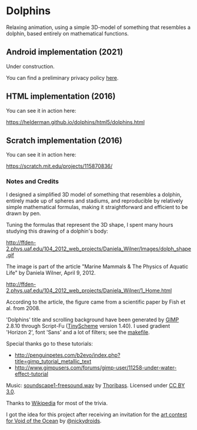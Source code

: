 # Dolphins
Relaxing animation,
using a simple 3D-model of something that resembles a dolphin,
based entirely on mathematical functions.

## Android implementation (2021)

Under construction.

You can find a preliminary privacy policy [here](android/privacy/).

## HTML implementation (2016)
You can see it in action here:

<https://helderman.github.io/dolphins/html5/dolphins.html>

## Scratch implementation (2016)
You can see it in action here:

<https://scratch.mit.edu/projects/115870836/>

### Notes and Credits

I designed a simplified 3D model of something that resembles a dolphin,
entirely made up of spheres and stadiums,
and reproducible by relatively simple mathematical formulas,
making it straightforward and efficient to be drawn by pen.

Tuning the formulas that represent the 3D shape,
I spent many hours studying this drawing of a dolphin's body:

<http://ffden-2.phys.uaf.edu/104_2012_web_projects/Daniela_Wilner/Images/dolph_shape.gif>

The image is part of the article "Marine Mammals & The Physics of Aquatic Life"
by Daniela Wilner, April 9, 2012.

<http://ffden-2.phys.uaf.edu/104_2012_web_projects/Daniela_Wilner/1_Home.html>

According to the article, the figure came from a scientific paper by Fish et al. from 2008.

'Dolphins' title and scrolling background have been generated by
[GIMP](https://www.gimp.org/) 2.8.10
through Script-Fu
([TinyScheme](http://tinyscheme.sourceforge.net/home.html) version 1.40).
I used gradient 'Horizon 2', font 'Sans' and a lot of filters;
see the [makefile](https://github.com/helderman/dolphins/blob/master/makefile).

Special thanks go to these tutorials:

- <http://penguinpetes.com/b2evo/index.php?title=gimp_tutorial_metallic_text>
- <http://www.gimpusers.com/forums/gimp-user/11258-under-water-effect-tutorial>

Music:
[soundscape1-freesound.wav](http://www.freesound.org/people/Thoribass/sounds/320839/)
by
[Thoribass](http://www.freesound.org/people/Thoribass/).
Licensed under [CC BY 3.0](https://creativecommons.org/licenses/by/3.0/).

Thanks to [Wikipedia](https://en.wikipedia.org/wiki/Dolphin) for most of the trivia.

I got the idea for this project after receiving an invitation for the
[art contest for Void of the Ocean](https://scratch.mit.edu/studios/2925241/)
by [@nickydroids](https://scratch.mit.edu/users/nickydroids/).
